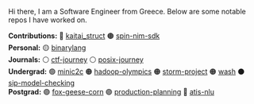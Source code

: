 Hi there, I am a Software Engineer from Greece. Below are some notable repos I have worked on.

**Contributions:** :red_circle: [kaitai_struct](https://github.com/kaitai-io/kaitai_struct)
:brown_circle: [spin-nim-sdk](https://github.com/fermyon/spin-nim-sdk)  
**Personal:** :yellow_circle: [binarylang](https://github.com/sealmove/binarylang)  
**Journals:** :white_circle: [ctf-journey](https://github.com/sealmove/ctf-journey)
:white_circle: [posix-journey](https://github.com/sealmove/posix-journey)  
**Undergrad:** :green_circle: [minic2c](https://github.com/sealmove/minic2c)
:orange_circle: [hadoop-olympics](https://github.com/sealmove/hadoop-olympics)
:orange_circle: [storm-project](https://github.com/Circe-s-House/storm-project)
:orange_circle: [wash](https://github.com/nplatis-courses-uop/project-mandalas-giannopoulos)
:black_circle: [sip-model-checking](https://github.com/sealmove/sip-model-checking)  
**Postgrad:** :purple_circle: [fox-geese-corn](https://github.com/sealmove/fox-geese-corn)
:purple_circle: [production-planning](https://github.com/sealmove/production-planning)
:large_blue_circle: [atis-nlu](https://github.com/sealmove/atis-nlu)
